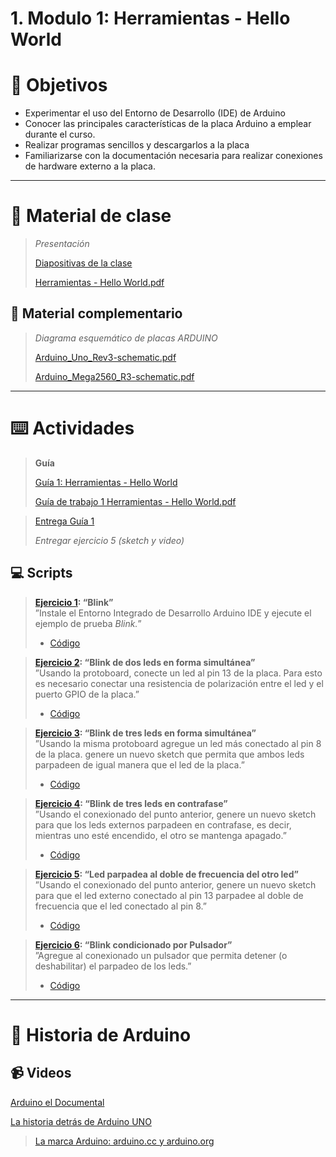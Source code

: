 # 1. Modulo 1: Herramientas - Hello World

# 🎯 Objetivos

- Experimentar el uso del Entorno de Desarrollo (IDE) de Arduino
- Conocer las principales características de la placa Arduino a emplear durante el curso.
- Realizar programas sencillos y descargarlos a la placa
- Familiarizarse con la documentación necesaria para realizar conexiones de hardware externo a la placa.

---

# 📘 Material de clase

> *Presentación*
> 
> 
> [Diapositivas de la clase](https://docs.google.com/presentation/d/1VEM5nxEVCEm3oYbyKCCGZwpLSM7952ATvAAZyaE6-ao)
> 
> [Herramientas - Hello World.pdf](https://github.com/caupolicanre/CursoArduino2022_FIUNER/blob/main/Teor%C3%ADa/1.%20M%C3%B3dulo%201%20Herramientas%20y%20Hello%20World/Herramientas%20-%20Hello%20World.pdf)
> 

## 📑 Material complementario

> *Diagrama esquemático de placas ARDUINO*
> 
> 
> [Arduino_Uno_Rev3-schematic.pdf](https://github.com/caupolicanre/CursoArduino2022_FIUNER/blob/main/Teor%C3%ADa/1.%20M%C3%B3dulo%201%20Herramientas%20y%20Hello%20World/Arduino_Uno_Rev3-schematic.pdf)
> 
> [Arduino_Mega2560_R3-schematic.pdf](https://github.com/caupolicanre/CursoArduino2022_FIUNER/blob/main/Teor%C3%ADa/1.%20M%C3%B3dulo%201%20Herramientas%20y%20Hello%20World/Arduino_Mega2560_R3-schematic.pdf)
> 

---

# ⌨️ Actividades

> ****Guía****
> 
> 
> [Guía 1: Herramientas - Hello World](https://docs.google.com/document/d/16uiOu0zg6UIExf4PoiJ4tSq9lVoX3vDSt8ILKTXpob0)
> 
> [Guía de trabajo 1 Herramientas - Hello World.pdf](https://github.com/caupolicanre/CursoArduino2022_FIUNER/blob/main/Pr%C3%A1ctica/Gu%C3%ADa%201%20-%20Herramientas%20-%20Hello%20World/Gu%C3%ADa%20de%20trabajo%201%20Herramientas%20-%20Hello%20World.pdf)
> 

> [Entrega Guía 1](https://drive.google.com/drive/folders/1kI8ssgFVeuBM7rRWlwhV_uqjgFapNXTF)
> 
> 
> *Entregar ejercicio 5 (sketch y video)*
> 

## 💻 Scripts

> ****************[Ejercicio 1](https://github.com/caupolicanre/CursoArduino2022_FIUNER/tree/main/Pr%C3%A1ctica/Gu%C3%ADa%201%20-%20Herramientas%20-%20Hello%20World/1%20-%20Blink): “Blink”****************  
”Instale el Entorno Integrado de Desarrollo Arduino IDE y ejecute el ejemplo de prueba *Blink.*”
> 
> - [Código](https://github.com/caupolicanre/CursoArduino2022_FIUNER/blob/main/Pr%C3%A1ctica/Gu%C3%ADa%201%20-%20Herramientas%20-%20Hello%20World/1%20-%20Blink/1%20-%20Blink.ino)
   

> ****************[Ejercicio 2](https://github.com/caupolicanre/CursoArduino2022_FIUNER/tree/main/Pr%C3%A1ctica/Gu%C3%ADa%201%20-%20Herramientas%20-%20Hello%20World/2%20-%20Blink%20de%20dos%20leds%20en%20forma%20simult%C3%A1nea): “Blink de dos leds en forma simultánea”****************  
”Usando la protoboard, conecte un led al pin 13 de la placa. Para esto es necesario conectar una resistencia de polarización entre el led y el puerto GPIO de la placa.”
> 
> - [Código](https://github.com/caupolicanre/CursoArduino2022_FIUNER/blob/main/Pr%C3%A1ctica/Gu%C3%ADa%201%20-%20Herramientas%20-%20Hello%20World/2%20-%20Blink%20de%20dos%20leds%20en%20forma%20simult%C3%A1nea/2%20-%20Blink%20de%20dos%20leds%20en%20forma%20simult%C3%A1nea.ino)


> ****************[Ejercicio 3](https://github.com/caupolicanre/CursoArduino2022_FIUNER/tree/main/Pr%C3%A1ctica/Gu%C3%ADa%201%20-%20Herramientas%20-%20Hello%20World/3%20-%20Blink%20de%20tres%20leds%20en%20forma%20simult%C3%A1nea): “Blink de tres leds en forma simultánea”****************  
”Usando la misma protoboard agregue un led más conectado al pin 8 de la placa. genere un nuevo sketch que permita que ambos leds parpadeen de igual manera que el led de la placa.”
> 
> - [Código](https://github.com/caupolicanre/CursoArduino2022_FIUNER/blob/main/Pr%C3%A1ctica/Gu%C3%ADa%201%20-%20Herramientas%20-%20Hello%20World/3%20-%20Blink%20de%20tres%20leds%20en%20forma%20simult%C3%A1nea/3%20-%20Blink%20de%20tres%20leds%20en%20forma%20simult%C3%A1nea.ino)


> ****************[Ejercicio 4](https://github.com/caupolicanre/CursoArduino2022_FIUNER/tree/main/Pr%C3%A1ctica/Gu%C3%ADa%201%20-%20Herramientas%20-%20Hello%20World/4%20-%20Blink%20de%20tres%20leds%20en%20contrafase): “Blink de tres leds en contrafase”****************  
”Usando el conexionado del punto anterior, genere un nuevo sketch para que los leds externos parpadeen en contrafase, es decir, mientras uno esté encendido, el otro se mantenga apagado.”
> 
> - [Código](https://github.com/caupolicanre/CursoArduino2022_FIUNER/blob/main/Pr%C3%A1ctica/Gu%C3%ADa%201%20-%20Herramientas%20-%20Hello%20World/4%20-%20Blink%20de%20tres%20leds%20en%20contrafase/4%20-%20Blink%20de%20tres%20leds%20en%20contrafase.ino)


> ****************[Ejercicio 5](https://github.com/caupolicanre/CursoArduino2022_FIUNER/tree/main/Pr%C3%A1ctica/Gu%C3%ADa%201%20-%20Herramientas%20-%20Hello%20World/5%20-%20Led%20parpadea%20al%20doble%20de%20frecuencia%20del%20otro%20led): “Led parpadea al doble de frecuencia del otro led”****************  
”Usando el conexionado del punto anterior, genere un nuevo sketch para que el led externo conectado al pin 13 parpadee al doble de frecuencia que el led conectado al pin 8.”
> 
> - [Código](https://github.com/caupolicanre/CursoArduino2022_FIUNER/blob/main/Pr%C3%A1ctica/Gu%C3%ADa%201%20-%20Herramientas%20-%20Hello%20World/5%20-%20Led%20parpadea%20al%20doble%20de%20frecuencia%20del%20otro%20led/5%20-%20Led%20parpadea%20al%20doble%20de%20frecuencia%20del%20otro%20led.ino)


> ****************[Ejercicio 6](https://github.com/caupolicanre/CursoArduino2022_FIUNER/tree/main/Pr%C3%A1ctica/Gu%C3%ADa%201%20-%20Herramientas%20-%20Hello%20World/6%20-%20Blink%20condicionado%20por%20Pulsador): “Blink condicionado por Pulsador”****************  
”Agregue al conexionado un pulsador que permita detener (o deshabilitar) el parpadeo de los leds.”
> 
> - [Código](https://github.com/caupolicanre/CursoArduino2022_FIUNER/blob/main/Pr%C3%A1ctica/Gu%C3%ADa%201%20-%20Herramientas%20-%20Hello%20World/6%20-%20Blink%20condicionado%20por%20Pulsador/6%20-%20Blink%20condicionado%20por%20Pulsador.ino)

---

# 📖 Historia de Arduino

## 📹 Videos

[Arduino el Documental](https://youtu.be/mltWc9_C9gs)

[La historia detrás de Arduino UNO](https://youtu.be/LBxHQtkWTeo)

> [La marca Arduino: arduino.cc y arduino.org](https://www.aprendiendoarduino.com/2016/03/19/arduino-cc-y-arduino-org-los-dos-arduinos/#google_vignette)
>
